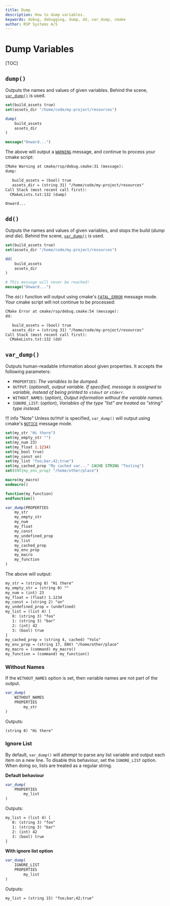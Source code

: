 ```yaml
---
title: Dump
description: How to dump variables.
keywords: debug, debugging, dump, dd, var_dump, cmake
author: RSP Systems A/S
---
```


# Dump Variables

[TOC]

## `dump()`

Outputs the names and values of given variables.
Behind the scene, [`var_dump()`](#var_dump) is used. 

```cmake
set(build_assets true)
set(assets_dir "/home/code/my-project/resources")

dump(
    build_assets
    assets_dir
)

message("Onward...")
```

The above will output a [`WARNING`](https://cmake.org/cmake/help/latest/command/message.html#general-messages) message,
and continue to process your cmake script:

```txt
CMake Warning at cmake/rsp/debug.cmake:31 (message):
dump:

   build_assets = (bool) true
   assets_dir = (string 31) "/home/code/my-project/resources"
Call Stack (most recent call first):
  CMakeLists.txt:132 (dump)

Onward...
```

## `dd()`

Outputs the names and values of given variables, and stops the build (_dump and die_).
Behind the scene, [`var_dump()`](#var_dump) is used.

```cmake
set(build_assets true)
set(assets_dir "/home/code/my-project/resources")

dd(
    build_assets
    assets_dir
)

# This message will never be reached!
message("Onward...")
```

The `dd()` function will output using cmake's [`FATAL_ERROR`](https://cmake.org/cmake/help/latest/command/message.html#general-messages)
message mode. Your cmake script will not continue to be processed:

```txt
CMake Error at cmake/rsp/debug.cmake:54 (message):
dd:

   build_assets = (bool) true
   assets_dir = (string 31) "/home/code/my-project/resources"
Call Stack (most recent call first):
  CMakeLists.txt:132 (dd)
```

## `var_dump()`

Outputs human-readable information about given properties.
It accepts the following parameters:

* `PROPERTIES`: _The variables to be dumped._
* `OUTPUT`: (_optional_), _output variable. If specified, message is assigned to variable, instead of being printed to `stdout` or `stderr`._
* `WITHOUT_NAMES`: (_option_), _Output information without the variable names._
* `IGNORE_LIST`: (_option_), _Variables of the type "list" are treated as "string" type instead._

!!! info "Note"
    Unless `OUTPUT` is specified, `var_dump()` will output using cmake's [`NOTICE`](https://cmake.org/cmake/help/latest/command/message.html#general-messages)
    message mode.

```cmake
set(my_str "Hi there")
set(my_empty_str "")
set(my_num 23)
set(my_float 1.1234)
set(my_bool true)
set(my_const on)
set(my_list "foo;bar;42;true")
set(my_cached_prop "My cached var..." CACHE STRING "Testing")
set(ENV{my_env_prop} "/home/other/place")

macro(my_macro)
endmacro()

function(my_function)
endfunction()

var_dump(PROPERTIES
    my_str
    my_empty_str
    my_num
    my_float
    my_const
    my_undefined_prop
    my_list
    my_cached_prop
    my_env_prop
    my_macro
    my_function
)
```

The above will output:

```txt
my_str = (string 8) "Hi there"
my_empty_str = (string 0) ""
my_num = (int) 23
my_float = (float) 1.1234
my_const = (string 2) "on"
my_undefined_prop = (undefined) 
my_list = (list 4) [ 
   0: (string 3) "foo"
   1: (string 3) "bar"
   2: (int) 42
   3: (bool) true
]
my_cached_prop = (string 4, cached) "Yolo"
my_env_prop = (string 17, ENV) "/home/other/place"
my_macro = (command) my_macro()
my_function = (command) my_function()
```

### Without Names

If the `WITHOUT_NAMES` option is set, then variable names are not part of the output.

```cmake
var_dump(
    WITHOUT_NAMES
    PROPERTIES
        my_str
)
```

Outputs:

```txt
(string 8) "Hi there"
```

### Ignore List

By default, `var_dump()` will attempt to parse any list variable and output each item on a new line.
To disable this behaviour, set the `IGNORE_LIST` option. When doing so, lists are treated as a regular string.

**Default behaviour**

```cmake
var_dump(
    PROPERTIES
        my_list
)
```

Outputs:

```txt
my_list = (list 4) [ 
   0: (string 3) "foo"
   1: (string 3) "bar"
   2: (int) 42
   3: (bool) true
]
```

**With ignore list option**

```cmake
var_dump(
    IGNORE_LIST
    PROPERTIES
        my_list
)
```

Outputs:

```txt
my_list = (string 15) "foo;bar;42;true"
```